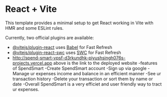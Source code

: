 # React + Vite

This template provides a minimal setup to get React working in Vite with HMR and some ESLint rules.

Currently, two official plugins are available:

- [@vitejs/plugin-react](https://github.com/vitejs/vite-plugin-react/blob/main/packages/plugin-react/README.md) uses [Babel](https://babeljs.io/) for Fast Refresh
- [@vitejs/plugin-react-swc](https://github.com/vitejs/vite-plugin-react-swc) uses [SWC](https://swc.rs/) for Fast Refresh
- http://spend-smart-vpsf-d3rkundhk-piyushsingh076s-projects.vercel.app
above is the link to the deployed website
-features of SpendSmart
-Create SpendSmart account
-Sign up via google
-Manage ur expenses income and balance in an efficient manner
-See ur transaction history
-Delete your transaction or sort them by name or date
-Overall SpendSmart is a very efficiet and user friendly way to tract ur expenses.
